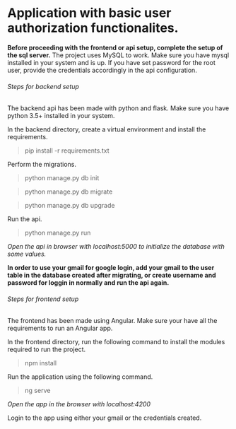 # Application with basic user authorization functionalites.

**Before proceeding with the frontend or api setup, complete the setup of the sql server.**
The project uses MySQL to work. Make sure you have mysql installed in your system and is up.
If you have set password for the root user, provide the credentials accordingly in the api configuration.

###### Steps for backend setup
The backend api has been made with python and flask.
Make sure you have python 3.5+ installed in your system.

In the backend directory, create a virtual environment and install the requirements.
> pip install -r requirements.txt

Perform the migrations.
> python manage.py db init

> python manage.py db migrate

> python manage.py db upgrade

Run the api.
> python manage.py run

*Open the api in browser with localhost:5000 to initialize the database with some values.*

**In order to use your gmail for google login, add your gmail to the user table in the database created after migrating, or create username and password for loggin in normally and run the api again.**

###### Steps for frontend setup
The frontend has been made using Angular.
Make sure your have all the requirements to run an Angular app.

In the frontend directory, run the following command to install the modules required to run the project.
> npm install

Run the application using the following command.
> ng serve

*Open the app in the browser with localhost:4200*

Login to the app using either your gmail or the credentials created.